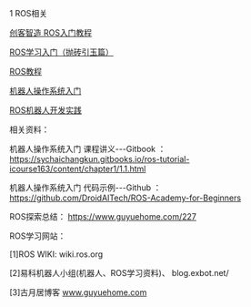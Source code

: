 
1 ROS相关

[创客智造 ROS入门教程](https://www.ncnynl.com/category/ros-junior-tutorial/)

[ROS学习入门（抛砖引玉篇）](https://zhuanlan.zhihu.com/p/26007106)

[ROS教程](http://wiki.ros.org/cn/ROS/Tutorials)

[机器人操作系统入门](https://www.icourse163.org/course/ISCAS-1002580008?from=searchPage)

[ROS机器人开发实践](https://github.com/huchunxu/ros_exploring)

相关资料：

机器人操作系统入门 课程讲义---Gitbook ： https://sychaichangkun.gitbooks.io/ros-tutorial-icourse163/content/chapter1/1.1.html

机器人操作系统入门 代码示例---Github ： https://github.com/DroidAITech/ROS-Academy-for-Beginners

ROS探索总结：  https://www.guyuehome.com/227

ROS学习网站：

[1]ROS WIKI:  wiki.ros.org 

[2]易科机器人小组(机器人、ROS学习资料)、 blog.exbot.net/

[3]古月居博客  www.guyuehome.com
